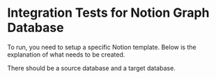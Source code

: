 ﻿# Integration Tests for Notion Graph Database

To run, you need to setup a specific Notion template. Below is the explanation of what needs to be created.

There should be a source database and a target database.